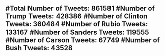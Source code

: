 #Total Number of Tweets: 861581 
#Number of Trump Tweets: 428386
#Number of Clinton Tweets: 360484
#Number of Rubio Tweets: 133167
#Number of Sanders Tweets: 119555
#Number of Carson Tweets: 67749
#Number of Bush Tweets: 43528
---

